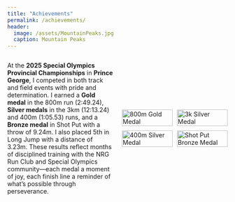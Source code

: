```yaml
---
title: "Achievements"
permalink: /achievements/
header:
  image: /assets/MountainPeaks.jpg
  caption: Mountain Peaks
---
```


<div style="display: flex; align-items: center; gap: 20px;">
  <div style="flex: 1;">
    <p>
      At the <strong>2025 Special Olympics Provincial Championships</strong> in <strong>Prince George</strong>, I competed in both track and field events with pride and determination. I earned a <strong>Gold medal</strong> in the 800m run (2:49.24), <strong>Silver medals</strong> in the 3km (12:13.24) and 400m (1:05.53) runs, and a <strong>Bronze medal</strong> in Shot Put with a throw of 9.24m. I also placed 5th in Long Jump with a distance of 3.23m. These results reflect months of disciplined training with the NRG Run Club and Special Olympics community—each medal a moment of joy, each finish line a reminder of what’s possible through perseverance.
    </p>
  </div>
  <div style="flex: 1; display: grid; grid-template-columns: 1fr 1fr; gap: 10px;">
    <img src="/assets/images/800m_gold.jpg" alt="800m Gold Medal" style="width: 100%;">
    <img src="/assets/images/3k_silver.jpg" alt="3k Silver Medal" style="width: 100%;">
    <img src="/assets/images/400m_silver.jpg" alt="400m Silver Medal" style="width: 100%;">
    <img src="/assets/images/shotput_bronze.jpg" alt="Shot Put Bronze Medal" style="width: 100%;">
  </div>
</div>
